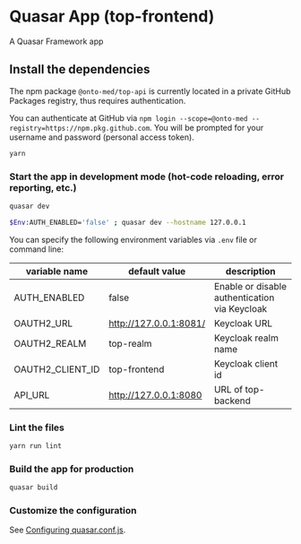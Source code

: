 # Quasar App (top-frontend)

A Quasar Framework app

## Install the dependencies
The npm package `@onto-med/top-api` is currently located in a private GitHub Packages registry, thus requires authentication.

You can authenticate at GitHub via `npm login --scope=@onto-med --registry=https://npm.pkg.github.com`.
You will be prompted for your username and password (personal access token).

```bash
yarn
```

### Start the app in development mode (hot-code reloading, error reporting, etc.)
```bash
quasar dev

$Env:AUTH_ENABLED='false' ; quasar dev --hostname 127.0.0.1
```

You can specify the following environment variables via `.env` file or command line:

| variable name    | default value          | description                                   |
| ---------------- | ---------------------- | --------------------------------------------- |
| AUTH_ENABLED     | false                  | Enable or disable authentication via Keycloak |
| OAUTH2_URL       | http://127.0.0.1:8081/ | Keycloak URL                                  |
| OAUTH2_REALM     | top-realm              | Keycloak realm name                           |
| OAUTH2_CLIENT_ID | top-frontend           | Keycloak client id                            |
| API_URL          | http://127.0.0.1:8080  | URL of top-backend                            |

### Lint the files
```bash
yarn run lint
```

### Build the app for production
```bash
quasar build
```

### Customize the configuration
See [Configuring quasar.conf.js](https://quasar.dev/quasar-cli/quasar-conf-js).
